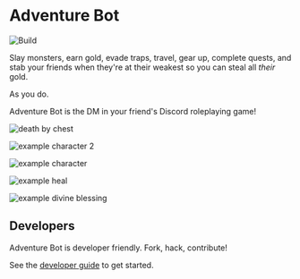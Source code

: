 # Adventure Bot

![Build](https://github.com/Adventure-Bot/adventure-bot/actions/workflows/adventure-bot.yml/badge.svg)

Slay monsters, earn gold, evade traps, travel, gear up, complete quests, and stab your friends when they're at their weakest so you can steal all _their_ gold.

As you do.

Adventure Bot is the DM in your friend's Discord roleplaying game!

![death by chest](./packages/game/images/defeated-by-chest.png)

![example character 2](./packages/game/images/inspect-example-2.png)

![example character](./packages/game/images/inspect-example.png)

![example heal](./packages/game/images/heal.png)

![example divine blessing](./packages/game/images/divine-blessing.png)


## Developers

Adventure Bot is developer friendly. Fork, hack, contribute!

See the [developer guide](developer-guide.md) to get started.
